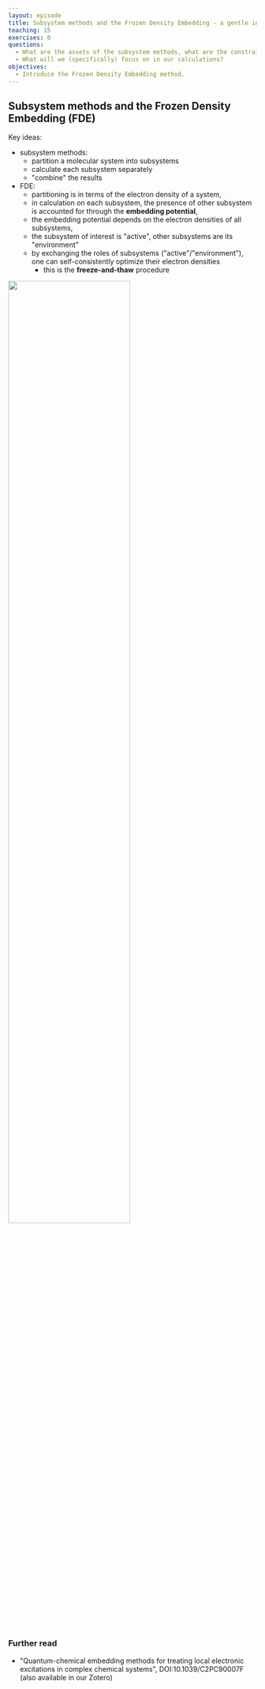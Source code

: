 ```yaml
---
layout: episode
title: Subsystem methods and the Frozen Density Embedding - a gentle introduction
teaching: 15
exercises: 0
questions:
  - What are the assets of the subsystem methods, what are the constraints?
  - What will we (specifically) focus on in our calculations?
objectives:
  - Introduce the Frozen Density Embedding method.
---
```


## Subsystem methods and the Frozen Density Embedding (FDE)

Key ideas:

* subsystem methods:
  * partition a molecular system into subsystems
  * calculate each subsystem separately
  * "combine" the results
* FDE:
  * partitioning is in terms of the electron density of a system,
  * in calculation on each subsystem, the presence of other subsystem is accounted for through the **embedding potential**,
  * the embedding potential depends on the electron densities of all subsystems,
  * the subsystem of interest is "active", other subsystems are its "environment"
  * by exchanging the roles of subsystems ("active"/"environment"), one can self-consistently optimize their electron densities
    * this is the **freeze-and-thaw** procedure

<img src="{{ site.baseurl }}/img/fde.png" width="70%">



### Further read

* "Quantum-chemical embedding methods for treating local electronic excitations in complex chemical systems", DOI:10.1039/C2PC90007F (also available in our Zotero) 



